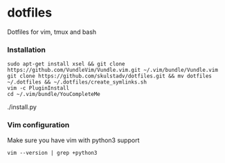 # dotfiles
Dotfiles for vim, tmux and bash

### Installation

    sudo apt-get install xsel && git clone https://github.com/VundleVim/Vundle.vim.git ~/.vim/bundle/Vundle.vim
    git clone https://github.com/skulstadv/dotfiles.git && mv dotfiles ~/.dotfiles && ~/.dotfiles/create_symlinks.sh
    vim -c PluginInstall 
    cd ~/.vim/bundle/YouCompleteMe
./install.py

### Vim configuration
Make sure you have vim with python3 support
````
vim --version | grep +python3
````
